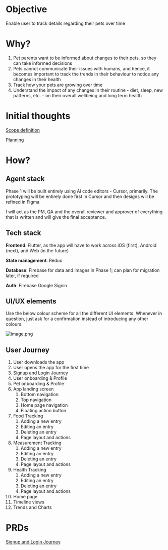 # Objective

Enable user to track details regarding their pets over time

# Why?

1. Pet parents want to be informed about changes to their pets, so they can take informed decisions
2. Pets cannot communicate their issues with humans, and hence, it becomes important to track the trends in their behaviour to notice any changes in their health
3. Track how your pets are growing over time
4. Understand the impact of any changes in their routine - diet, sleep, new patterns, etc. - on their overall wellbeing and long term health

# Initial thoughts

[Scope definition](https://www.notion.so/Scope-definition-204e040ad29980b394efd6dc7115678a?pvs=21)

[Planning](https://www.notion.so/Planning-204e040ad299804a948ec53226393dca?pvs=21)

# How?

## Agent stack

Phase 1 will be built entirely using AI code editors - Cursor, primarily. The prototyping will be entirely done first in Cursor and then designs will be refined in Figma

I will act as the PM, QA and the overall reviewer and approver of everything that is written and will give the final acceptance.

## Tech stack

**Frontend**: Flutter, as the app will have to work across iOS (first), Android (next), and Web (in the future)

**State management**: Redux

**Database**: Firebase for data and images in Phase 1; can plan for migration later, if required

**Auth**: Firebase Google Signin

## UI/UX elements

Use the below colour scheme for all the different UI elements. Whenever in question, just ask for a confirmation instead of introducing any other colours.

![image.png](attachment:5163260c-35c1-4563-93f5-143b72cc4599:image.png)

## User Journey

1. User downloads the app
2. User opens the app for the first time
3. [Signup and Login Journey](https://www.notion.so/Signup-and-Login-Journey-204e040ad299806d8b4dd7f72f7f5d79?pvs=21) 
4. User onboarding & Profile
5. Pet onboarding & Profile
6. App landing screen
    1. Bottom navigation
    2. Top navigation
    3. Home page navigation
    4. Floating action button
7. Food Tracking
    1. Adding a new entry
    2. Editing an entry
    3. Deleting an entry
    4. Page layout and actions
8. Measurement Tracking
    1. Adding a new entry
    2. Editing an entry
    3. Deleting an entry
    4. Page layout and actions
9. Health Tracking
    1. Adding a new entry
    2. Editing an entry
    3. Deleting an entry
    4. Page layout and actions
10. Home page
11. Timeline views
12. Trends and Charts

# PRDs

[Signup and Login Journey](https://www.notion.so/Signup-and-Login-Journey-204e040ad299806d8b4dd7f72f7f5d79?pvs=21)
